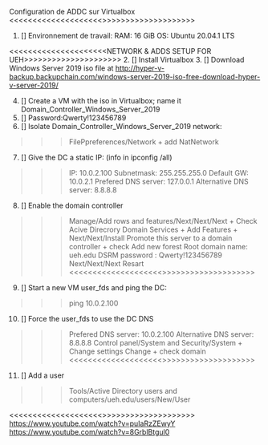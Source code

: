 Configuration de ADDC sur Virtualbox
<<<<<<<<<<<<<<<<<<<<<WORKING ENVIRONEMENT>>>>>>>>>>>>>>>>>>>>>
1.  [] Environnement de travail:
RAM: 16 GiB
OS: Ubuntu 20.04.1 LTS

<<<<<<<<<<<<<<<<<<<<<NETWORK & ADDS SETUP FOR UEH>>>>>>>>>>>>>>>>>>>>>
2.  [] Install Virtualbox
3.  [] Download Windows Server 2019 iso file at http://hyper-v-backup.backupchain.com/windows-server-2019-iso-free-download-hyper-v-server-2019/

4.  [] Create a VM with the iso in Virtualbox; name it Domain_Controller_Windows_Server_2019
5.  [] Password:Qwerty!123456789
6.  [] Isolate Domain_Controller_Windows_Server_2019 network:
>>> FilePpreferences/Network + add NatNetwork
7.  [] Give the DC a static IP: (info in ipconfig /all)
>>> IP: 10.0.2.100
>>> Subnetmask: 255.255.255.0
>>> Default GW: 10.0.2.1
>>> Prefered DNS server: 127.0.0.1
>>> Alternative DNS server: 8.8.8.8
8.  [] Enable the domain controller
>>> Manage/Add rows and features/Next/Next/Next + Check Acive Direcrory Domain Services + Add Features + Next/Next/Install
>>> Promote this server to a domain controller + check Add new forest
>>> Root domain name: ueh.edu
>>> DSRM password : Qwerty!123456789
>>> Next/Next/Next
>>> Resart
<<<<<<<<<<<<<<<<<<<<<SET UP USER VM>>>>>>>>>>>>>>>>>>>>>
9.  [] Start a new VM user_fds and ping the DC:
>>> ping 10.0.2.100
10. [] Force the  user_fds to use the DC DNS
>>> Prefered DNS server: 10.0.2.100
>>> Alternative DNS server: 8.8.8.8
>>> Control panel/System and Security/System + Change settings
>>> Change + check domain
<<<<<<<<<<<<<<<<<<<<<ADD A USER IN THE DOMAIN>>>>>>>>>>>>>>>>>>>>>
11. [] Add a user
>>> Tools/Active Directory users and computers/ueh.edu/users/New/User

<<<<<<<<<<<<<<<<<<<<<SOURCES>>>>>>>>>>>>>>>>>>>>>
https://www.youtube.com/watch?v=puIaRzZEwyY
https://www.youtube.com/watch?v=8GrblBtgul0